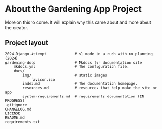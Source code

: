 # About the Gardening App Project

More on this to come. It will explain why this came about and more about the creator.

## Project layout

    2024-Django-Attempt             # v1 made in a rush with no planning (2024)
    gardening-docs                  # Mkdocs for documentation site
        mkdocs.yml                  # The configuration file.
        docs/
            img/                    # static images
                favicon.ico
            index.md                # The documentation homepage.
            resources.md            # resources that help make the site or app
            system-requirements.md  # requirements documentation (IN PROGRESS)
    .gitignore
    CHANGELOG.md
    LICENSE
    README.md
    requirements.txt
